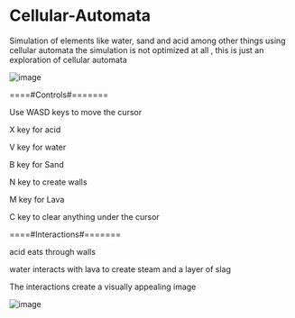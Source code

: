 # Cellular-Automata
Simulation of elements like water, sand and acid among other things using cellular automata
the simulation is not optimized at all , this is just an exploration of cellular automata

![image](https://github.com/user-attachments/assets/f003013b-01b9-41db-9b2e-9b1eac5bd16e)

====#Controls#=======

Use WASD keys to move the cursor

X key for acid

V key for water

B key for Sand

N key to create walls

M key for Lava

C key to clear anything under the cursor

====#Interactions#=======

acid eats through walls

water interacts with lava to create steam and a layer of slag

The interactions create a visually appealing image



![image](https://github.com/user-attachments/assets/6f4ccaf1-f19e-4e8e-a361-830a5c7c08f4)






